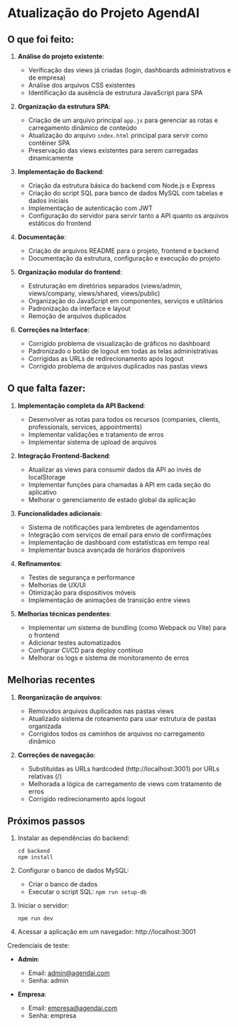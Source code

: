 # Atualização do Projeto AgendAI

## O que foi feito:

1. **Análise do projeto existente**:
   - Verificação das views já criadas (login, dashboards administrativos e de empresa)
   - Análise dos arquivos CSS existentes
   - Identificação da ausência de estrutura JavaScript para SPA

2. **Organização da estrutura SPA**:
   - Criação de um arquivo principal `app.js` para gerenciar as rotas e carregamento dinâmico de conteúdo
   - Atualização do arquivo `index.html` principal para servir como contêiner SPA
   - Preservação das views existentes para serem carregadas dinamicamente

3. **Implementação do Backend**:
   - Criação da estrutura básica do backend com Node.js e Express
   - Criação do script SQL para banco de dados MySQL com tabelas e dados iniciais
   - Implementação de autenticação com JWT
   - Configuração do servidor para servir tanto a API quanto os arquivos estáticos do frontend

4. **Documentação**:
   - Criação de arquivos README para o projeto, frontend e backend
   - Documentação da estrutura, configuração e execução do projeto

5. **Organização modular do frontend**:
   - Estruturação em diretórios separados (views/admin, views/company, views/shared, views/public)
   - Organização do JavaScript em componentes, serviços e utilitários
   - Padronização da interface e layout
   - Remoção de arquivos duplicados

6. **Correções na Interface**:
   - Corrigido problema de visualização de gráficos no dashboard
   - Padronizado o botão de logout em todas as telas administrativas
   - Corrigidas as URLs de redirecionamento após logout
   - Corrigido problema de arquivos duplicados nas pastas views

## O que falta fazer:

1. **Implementação completa da API Backend**:
   - Desenvolver as rotas para todos os recursos (companies, clients, professionals, services, appointments)
   - Implementar validações e tratamento de erros
   - Implementar sistema de upload de arquivos

2. **Integração Frontend-Backend**:
   - Atualizar as views para consumir dados da API ao invés de localStorage
   - Implementar funções para chamadas à API em cada seção do aplicativo
   - Melhorar o gerenciamento de estado global da aplicação

3. **Funcionalidades adicionais**:
   - Sistema de notificações para lembretes de agendamentos
   - Integração com serviços de email para envio de confirmações
   - Implementação de dashboard com estatísticas em tempo real
   - Implementar busca avançada de horários disponíveis

4. **Refinamentos**:
   - Testes de segurança e performance
   - Melhorias de UX/UI
   - Otimização para dispositivos móveis
   - Implementação de animações de transição entre views

5. **Melhorias técnicas pendentes**:
   - Implementar um sistema de bundling (como Webpack ou Vite) para o frontend
   - Adicionar testes automatizados
   - Configurar CI/CD para deploy contínuo
   - Melhorar os logs e sistema de monitoramento de erros

## Melhorias recentes

1. **Reorganização de arquivos**:
   - Removidos arquivos duplicados nas pastas views
   - Atualizado sistema de roteamento para usar estrutura de pastas organizada
   - Corrigidos todos os caminhos de arquivos no carregamento dinâmico

2. **Correções de navegação**:
   - Substituídas as URLs hardcoded (http://localhost:3001) por URLs relativas (/)
   - Melhorada a lógica de carregamento de views com tratamento de erros
   - Corrigido redirecionamento após logout

## Próximos passos

1. Instalar as dependências do backend:
   ```
   cd backend
   npm install
   ```

2. Configurar o banco de dados MySQL:
   - Criar o banco de dados
   - Executar o script SQL: `npm run setup-db`

3. Iniciar o servidor:
   ```
   npm run dev
   ```

4. Acessar a aplicação em um navegador:
   http://localhost:3001

Credenciais de teste:

- **Admin**:
  - Email: admin@agendai.com
  - Senha: admin

- **Empresa**:
  - Email: empresa@agendai.com
  - Senha: empresa 
